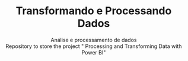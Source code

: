 <div align="center">
  <h1 align="center">Transformando e Processando Dados</h1>
  <p align="center">
    Análise e processamento de dados
    <br/>
    Repository to store the project " Processing and Transforming Data with Power BI"
    <br/>
</div>

